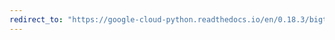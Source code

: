 ```yaml
---
redirect_to: "https://google-cloud-python.readthedocs.io/en/0.18.3/bigtable-row-filters.html"
---
```

